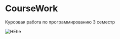 # CourseWork
Курсовая работа по программированию 3 семестр

<image src="https://i.pinimg.com/originals/64/1a/8a/641a8a60ca47f76ceaab0f0b748c1bf9.jpg" alt="HEhe">
